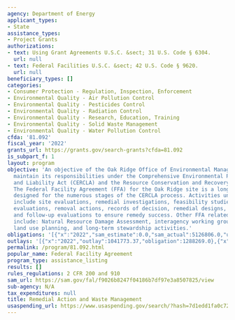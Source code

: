 ```yaml
---
agency: Department of Energy
applicant_types:
- State
assistance_types:
- Project Grants
authorizations:
- text: Using Grant Agreements U.S.C. &sect; 31 U.S. Code § 6304.
  url: null
- text: Federal Facilities U.S.C. &sect; 42 U.S. Code § 9620.
  url: null
beneficiary_types: []
categories:
- Consumer Protection - Regulation, Inspection, Enforcement
- Environmental Quality - Air Pollution Control
- Environmental Quality - Pesticides Control
- Environmental Quality - Radiation Control
- Environmental Quality - Research, Education, Training
- Environmental Quality - Solid Waste Management
- Environmental Quality - Water Pollution Control
cfda: '81.092'
fiscal_year: '2022'
grants_url: https://grants.gov/search-grants?cfda=81.092
is_subpart_f: 1
layout: program
objective: 'An objective of the Oak Ridge Office of Environmental Management is to
  maintain its responsibilities under the Comprehensive Environmental Response, Compensation
  and Liability Act (CERCLA) and the Resource Conservation and Recovery Act (RCRA).
  The Federal Facility Agreement (FFA) for the Oak Ridge site is a long-term agreement
  designed for the numerous stages of the CERCLA process. Activities under the FFA
  include site evaluations, remedial investigations, feasibility studies, engineering
  evaluations, removal actions, records of decision, remedial designs, remedial actions,
  and follow-up evaluations to ensure remedy success. Other FFA related activities
  include: Natural Resource Damage Assessment, interagency working groups, surveillance,
  land use planning, and long-term stewardship activities.'
obligations: '[{"x":"2022","sam_estimate":0.0,"sam_actual":5126806.0,"usa_spending_actual":4906168.6},{"x":"2023","sam_estimate":4779611.0,"sam_actual":0.0,"usa_spending_actual":540315.0},{"x":"2024","sam_estimate":5000000.0,"sam_actual":0.0,"usa_spending_actual":9156873.0}]'
outlays: '[{"x":"2022","outlay":1041773.37,"obligation":1288269.0},{"x":"2023","outlay":0.0,"obligation":0.0},{"x":"2024","outlay":0.0,"obligation":8744419.0}]'
permalink: /program/81.092.html
popular_name: Federal Facility Agreement
program_type: assistance_listing
results: []
rules_regulations: 2 CFR 200 and 910
sam_url: https://sam.gov/fal/f9026b8247f04186b7df97e3a8507825/view
sub-agency: N/A
tax_expenditures: null
title: Remedial Action and Waste Management
usaspending_url: https://www.usaspending.gov/search/?hash=7d1edd1fa0c720dca11f56d464424859
---
```

